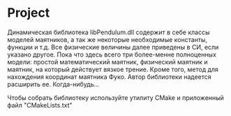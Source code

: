 # Project
<p>Динамическая библиотека libPendulum.dll содержит в себе классы моделей маятников, а так же некоторые необходимые константы, функции и т.д. Все физические величины далее приведены в СИ, если указано другое. Пока что здесь всего три более-менне полноценных модели: простой математический маятник, физический маятник и маятник, на который действует вязкое трение. Кроме того, метод для нахождения координат маятника Фуко. Автор библиотеки надеется расширить ее. Когда-нибудь...</p>
<p>Чтобы собрать библиотеку используйте утилиту CMake и приложенный файл "CMakeLists.txt"</p>


